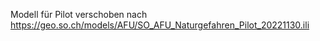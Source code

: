 Modell für Pilot verschoben nach https://geo.so.ch/models/AFU/SO_AFU_Naturgefahren_Pilot_20221130.ili
